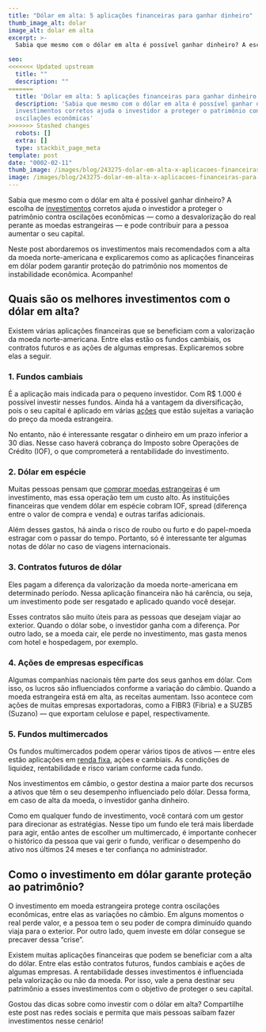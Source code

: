 ```yaml
---
title: "Dólar em alta: 5 aplicações financeiras para ganhar dinheiro"
thumb_image_alt: dolar
image_alt: dolar em alta
excerpt: >-
  Sabia que mesmo com o dólar em alta é possível ganhar dinheiro? A escolha de investimentos corretos ajuda o investidor a proteger o patrimônio contra oscilações econômicas — como a desvalorização do real perante as moedas estrangeiras — e pode contribuir para a pessoa aumentar o seu capital.

seo:
<<<<<<< Updated upstream
  title: ""
  description: ""
=======
  title: 'Dólar em alta: 5 aplicações financeiras para ganhar dinheiro'
  description: 'Sabia que mesmo com o dólar em alta é possível ganhar dinheiro? A escolha de
  investimentos corretos ajuda o investidor a proteger o patrimônio contra
  oscilações econômicas'
>>>>>>> Stashed changes
  robots: []
  extra: []
  type: stackbit_page_meta
template: post
date: "0002-02-11"
thumb_image: /images/blog/243275-dolar-em-alta-x-aplicacoes-financeiras-para-ganhar-dinheiro.jpg
image: /images/blog/243275-dolar-em-alta-x-aplicacoes-financeiras-para-ganhar-dinheiro.jpg
---
```


Sabia que mesmo com o dólar em alta é possível ganhar dinheiro? A escolha de [investimentos](https://saudemaisacao.com.br/blog/como-investir-dinheiro-no-exterior/) corretos ajuda o investidor a proteger o patrimônio contra oscilações econômicas — como a desvalorização do real perante as moedas estrangeiras — e pode contribuir para a pessoa aumentar o seu capital.

Neste post abordaremos os investimentos mais recomendados com a alta da moeda norte-americana e explicaremos como as aplicações financeiras em dólar podem garantir proteção do patrimônio nos momentos de instabilidade econômica. Acompanhe!

## **Quais são os melhores investimentos com o dólar em alta?**

Existem várias aplicações financeiras que se beneficiam com a valorização da moeda norte-americana. Entre elas estão os fundos cambiais, os contratos futuros e as ações de algumas empresas. Explicaremos sobre elas a seguir.

### 1. Fundos cambiais

É a aplicação mais indicada para o pequeno investidor. Com R$ 1.000 é possível investir nesses fundos. Ainda há a vantagem da diversificação, pois o seu capital é aplicado em várias [ações](http://saudemaisacao.com.br/como-escolher-as-melhores-acoes-para-investir/) que estão sujeitas a variação do preço da moeda estrangeira.

No entanto, não é interessante resgatar o dinheiro em um prazo inferior a 30 dias. Nesse caso haverá cobrança do Imposto sobre Operações de Crédito (IOF), o que comprometerá a rentabilidade do investimento.

### 2. Dólar em espécie

Muitas pessoas pensam que [comprar moedas estrangeiras](https://www.cotacao.com.br/produtos-e-servicos/comprar-moeda-em-especie/) é um investimento, mas essa operação tem um custo alto. As instituições financeiras que vendem dólar em espécie cobram IOF, spread (diferença entre o valor de compra e venda) e outras tarifas adicionais.

Além desses gastos, há ainda o risco de roubo ou furto e do papel-moeda estragar com o passar do tempo. Portanto, só é interessante ter algumas notas de dólar no caso de viagens internacionais.

### 3. Contratos futuros de dólar&#xA;&#xA;&#xA;

Eles pagam a diferença da valorização da moeda norte-americana em determinado período. Nessa aplicação financeira não há carência, ou seja, um investimento pode ser resgatado e aplicado quando você desejar.

Esses contratos são muito úteis para as pessoas que desejam viajar ao exterior. Quando o dólar sobe, o investidor ganha com a diferença. Por outro lado, se a moeda cair, ele perde no investimento, mas gasta menos com hotel e hospedagem, por exemplo.

### 4. Ações de empresas específicas

Algumas companhias nacionais têm parte dos seus ganhos em dólar. Com isso, os lucros são influenciados conforme a variação do câmbio. Quando a moeda estrangeira está em alta, as receitas aumentam. Isso acontece com ações de muitas empresas exportadoras, como a FIBR3 (Fibria) e a SUZB5 (Suzano) — que exportam celulose e papel, respectivamente.

### 5. Fundos multimercados

Os fundos multimercados podem operar vários tipos de ativos — entre eles estão aplicações em [renda fixa](https://saudemaisacao.com.br/blog/investimentos-de-renda-fixa/), ações e cambiais. As condições de liquidez, rentabilidade e risco variam conforme cada fundo.

Nos investimentos em câmbio, o gestor destina a maior parte dos recursos a ativos que têm o seu desempenho influenciado pelo dólar. Dessa forma, em caso de alta da moeda, o investidor ganha dinheiro.

Como em qualquer fundo de investimento, você contará com um gestor para direcionar as estratégias. Nesse tipo um fundo ele terá mais liberdade para agir, então antes de escolher um multimercado, é importante conhecer o histórico da pessoa que vai gerir o fundo, verificar o desempenho do ativo nos últimos 24 meses e ter confiança no administrador.

## **Como o investimento em dólar garante proteção ao patrimônio?**

O investimento em moeda estrangeira protege contra oscilações econômicas, entre elas as variações no câmbio. Em alguns momentos o real perde valor, e a pessoa tem o seu poder de compra diminuído quando viaja para o exterior. Por outro lado, quem investe em dólar consegue se precaver dessa “crise”.

Existem muitas aplicações financeiras que podem se beneficiar com a alta do dólar. Entre elas estão contratos futuros, fundos cambiais e ações de algumas empresas. A rentabilidade desses investimentos é influenciada pela valorização ou não da moeda. Por isso, vale a pena destinar seu patrimônio a esses investimentos com o objetivo de proteger o seu capital.

Gostou das dicas sobre como investir com o dólar em alta? Compartilhe este post nas redes sociais e permita que mais pessoas saibam fazer investimentos nesse cenário!
